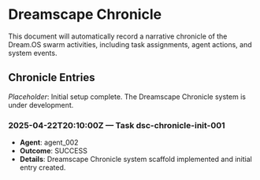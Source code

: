 # Dreamscape Chronicle

This document will automatically record a narrative chronicle of the Dream.OS swarm activities, including task assignments, agent actions, and system events.

## Chronicle Entries

<!-- Each entry will include: -->
<!-- - Timestamp -->
<!-- - Task ID -->
<!-- - Agent ID -->
<!-- - Outcome (SUCCESS/FAILURE) -->
<!-- - Details/Context -->

*Placeholder*: Initial setup complete. The Dreamscape Chronicle system is under development.

### 2025-04-22T20:10:00Z — Task dsc-chronicle-init-001
- **Agent**: agent_002
- **Outcome**: SUCCESS
- **Details**: Dreamscape Chronicle system scaffold implemented and initial entry created. 
